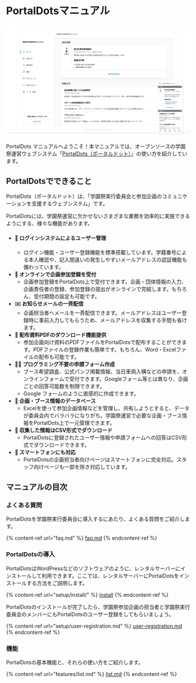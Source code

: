 # PortalDotsマニュアル

![](<.gitbook/assets/image (1).png>)

PortalDots マニュアルへようこそ！本マニュアルでは、オープンソースの学園祭運営ウェブシステム「[PortalDots（ポータルドット）](https://www.portaldots.com)」の使い方を紹介しています。

## PortalDotsでできること

PortalDots（ポータルドット）は、「学園祭実行委員会と参加企画のコミュニケーションを支援するウェブシステム」です。

PortalDotsには、学園祭運営に欠かせないさまざまな業務を効率的に実施できるようにする、様々な機能があります。

* #### 🔐 ログインシステムによるユーザー管理
  * ログイン機能・ユーザー登録機能を標準搭載しています。学籍番号による本人確認や、記入間違いの発生しやすいメールアドレスの認証機能も備わっています。
* **📝 オンラインで企画参加登録を受付**
  * 企画参加登録をPortalDots上で受付できます。企画・団体情報の入力、企画責任者の登録、参加登録の提出がオンラインで完結します。もちろん、受付期間の設定も可能です。
* **✉️ お知らせメールの一斉配信**
  * 企画担当者へメールを一斉配信できます。メールアドレスはユーザー登録時に事前入力してもらうため、メールアドレスを収集する手間も省けます。
* **📄 配布資料PDFのダウンロード機能提供**
  * 参加企画向け資料のPDFファイルをPortalDotsで配布することができます。PDFファイルの登録作業も簡単です。もちろん、Word・Excelファイルの配布も可能です。
* **🧑‍💻 プログラミング不要の申請フォーム作成**
  * ブース希望調査、公式パンフ掲載情報、当日車両入構などの申請を、オンラインフォームで受付できます。Googleフォーム等とは異なり、企画ごとの回答可能数を制限できます。
  * Google フォームのように直感的に作成できます。
* **📂 企画・ブース情報のデータベース**
  * Excelを使って参加企画情報などを管理し、共有しようとすると、データが委員会内でバラバラになりがち。学園祭運営で必要な企画・ブース情報をPortalDots上で一元管理できます。
* **💾 収集した情報はCSV形式でダウンロード**
  * PortalDotsに登録されたユーザー情報や申請フォームへの回答はCSV形式でダウンロードできます。
* **📱 スマートフォンにも対応**
  * PortalDotsの企画担当者向けページはスマートフォンに完全対応。スタッフ向けページも一部を除き対応しています。

## マニュアルの目次



### よくある質問

PortalDotsを学園祭実行委員会に導入するにあたり、よくある質問をご紹介します。

{% content-ref url="faq.md" %}
[faq.md](faq.md)
{% endcontent-ref %}

### PortalDotsの導入

PortalDotsはWordPressなどのソフトウェアのように、レンタルサーバーにインストールして利用できます。ここでは、レンタルサーバーにPortalDotsをインストールする方法をご説明します。

{% content-ref url="setup/install/" %}
[install](setup/install/)
{% endcontent-ref %}

PortalDotsのインストールが完了したら、学園祭参加企画の担当者と学園祭実行委員会のメンバーにもPortalDotsのユーザー登録をしてもらいましょう。

{% content-ref url="setup/user-registration.md" %}
[user-registration.md](setup/user-registration.md)
{% endcontent-ref %}

### 機能

PortalDotsの基本機能と、それらの使い方をご紹介します。

{% content-ref url="features/list.md" %}
[list.md](features/list.md)
{% endcontent-ref %}
